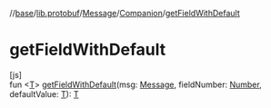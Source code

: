 //[base](../../../../index.md)/[lib.protobuf](../../index.md)/[Message](../index.md)/[Companion](index.md)/[getFieldWithDefault](get-field-with-default.md)

# getFieldWithDefault

[js]\
fun &lt;[T](get-field-with-default.md)&gt; [getFieldWithDefault](get-field-with-default.md)(msg: [Message](../index.md), fieldNumber: [Number](https://kotlinlang.org/api/latest/jvm/stdlib/kotlin/-number/index.html), defaultValue: [T](get-field-with-default.md)): [T](get-field-with-default.md)
